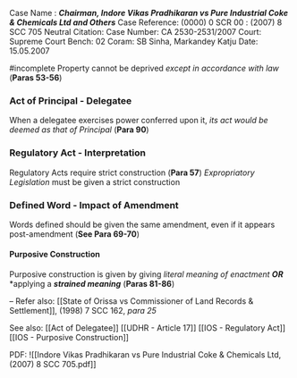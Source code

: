 Case Name : ***Chairman, Indore Vikas Pradhikaran vs Pure Industrial Coke & Chemicals Ltd and Others***
Case Reference: (0000) 0 SCR 00 :  (2007) 8 SCC 705
Neutral Citation:
Case Number: CA 2530-2531/2007
Court: Supreme Court
Bench: 02
Coram: SB Sinha, Markandey Katju
Date: 15.05.2007

#incomplete Property cannot be deprived *except in accordance with law* (**Paras 53-56**)

### Act of Principal - Delegatee

When a delegatee exercises power conferred upon it, *its act would be deemed as that of Principal* (**Para 90**)

### Regulatory Act - Interpretation

Regulatory Acts require strict construction (**Para 57**)
	*Expropriatory Legislation* must be given a strict construction

### Defined Word - Impact of Amendment

Words defined should be given the same amendment, even if it appears post-amendment (**See Para 69-70**) 

#### Purposive Construction

Purposive construction is given by giving *literal meaning of enactment* ***OR*** *applying a ***strained meaning*** (**Paras 81-86**)

–
Refer also:
[[State of Orissa vs Commissioner of Land Records & Settlement]], (1998) 7 SCC 162, *para 25*

See also:
[[Act of Delegatee]]
[[UDHR - Article 17]]
[[IOS - Regulatory Act]]
[[IOS - Purposive Construction]]

PDF:
![[Indore Vikas Pradhikaran vs Pure Industrial Coke & Chemicals Ltd, (2007) 8 SCC 705.pdf]]